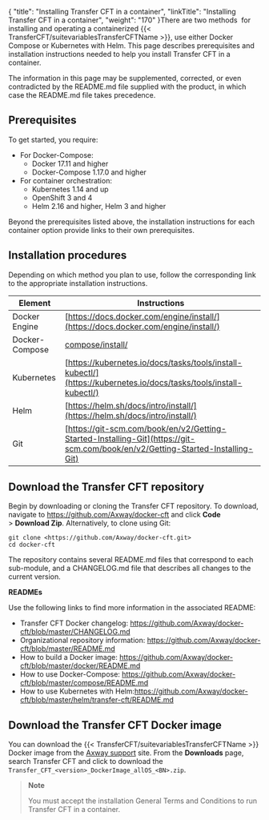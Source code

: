 {
    "title": "Installing Transfer CFT in a container",
    "linkTitle": "Installing Transfer CFT in a container",
    "weight": "170"
}There are two methods  for installing and operating a containerized {{< TransferCFT/suitevariablesTransferCFTName  >}}, use either Docker Compose or Kubernetes with Helm. This page describes prerequisites and installation instructions needed to help you install Transfer CFT in a container.

The information in this page may be supplemented, corrected, or even contradicted by the README.md file supplied with the product, in which case the README.md file takes precedence.

Prerequisites
-------------

To get started, you require:

- For Docker-Compose:
    -   Docker 17.11 and higher
    -   Docker-Compose 1.17.0 and higher
- For container orchestration:
    -   Kubernetes 1.14 and up
    -   OpenShift 3 and 4
    -   Helm 2.16 and higher, Helm 3 and higher

Beyond the prerequisites listed above, the installation instructions for each container option provide links to their own prerequisites.

Installation procedures
-----------------------

Depending on which method you plan to use, follow the corresponding link to the appropriate installation instructions.


| Element | Instructions |
| --- | --- |
| Docker Engine  | [https://docs.docker.com/engine/install/](https://docs.docker.com/engine/install/)  |
| Docker-Compose  | [compose/install/](https://docs.docker.com/compose/install/)  |
| Kubernetes  | [https://kubernetes.io/docs/tasks/tools/install-kubectl/](https://kubernetes.io/docs/tasks/tools/install-kubectl/)  |
| Helm  | [https://helm.sh/docs/intro/install/](https://helm.sh/docs/intro/install/)  |
| Git  | [https://git-scm.com/book/en/v2/Getting-Started-Installing-Git](https://git-scm.com/book/en/v2/Getting-Started-Installing-Git) |


Download the Transfer CFT repository
------------------------------------

Begin by downloading or cloning the Transfer CFT repository. To download, navigate to <https://github.com/Axway/docker-cft> and click **Code** &gt; **Download Zip**. Alternatively, to clone using Git:<span id="gitcontainertest"></span>

```
git clone <https://github.com/Axway/docker-cft.git>
cd docker-cft
```

The repository contains several README.md files that correspond to each sub-module, and a CHANGELOG.md file that describes all changes to the current version.

****READMEs****

Use the following links to find more information in the associated README:

- Transfer CFT Docker changelog: <https://github.com/Axway/docker-cft/blob/master/CHANGELOG.md>
- Organizational repository information: <https://github.com/Axway/docker-cft/blob/master/README.md>
- How to build a Docker image: <https://github.com/Axway/docker-cft/blob/master/docker/README.md>
- How to use Docker-Compose: <https://github.com/Axway/docker-cft/blob/master/compose/README.md>
- How to use Kubernetes with Helm:<https://github.com/Axway/docker-cft/blob/master/helm/transfer-cft/README.md>

Download the Transfer CFT Docker image
--------------------------------------

You can download the {{< TransferCFT/suitevariablesTransferCFTName  >}} Docker image from the [Axway support](http://support.axway.com/) site. From the **Downloads** page, search Transfer CFT and click to download the `Transfer_CFT_<version>_DockerImage_allOS_<BN>.zip`.

> **Note**
>
> You must accept the installation General Terms and Conditions to run Transfer CFT in a container.
